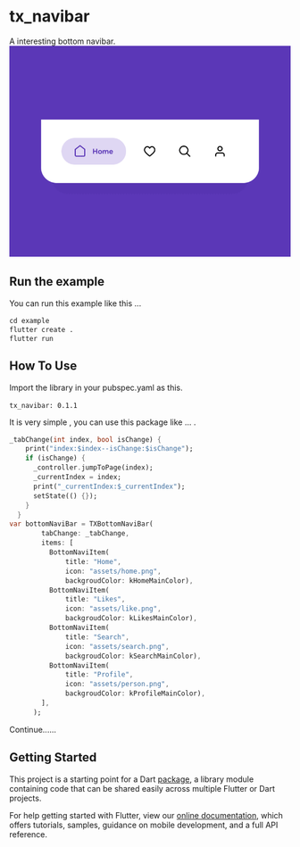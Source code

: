 # tx_navibar

A interesting bottom navibar.
![example.gif](https://github.com/TaurusXi/TxNaviBar/blob/master/example.gif)


## Run the example

You can run this example like this ...

```dash
cd example
flutter create .
flutter run
```


## How To Use

Import the library in your pubspec.yaml as this.

``` tx_navibar: 0.1.1 ```

It is very simple , you can use this package like ... . 

```dart
_tabChange(int index, bool isChange) {
    print("index:$index--isChange:$isChange");
    if (isChange) {
      _controller.jumpToPage(index);
      _currentIndex = index;
      print("_currentIndex:$_currentIndex");
      setState(() {});
    }
  }
var bottomNaviBar = TXBottomNaviBar(
        tabChange: _tabChange,
        items: [
          BottomNaviItem(
              title: "Home",
              icon: "assets/home.png",
              backgroudColor: kHomeMainColor),
          BottomNaviItem(
              title: "Likes",
              icon: "assets/like.png",
              backgroudColor: kLikesMainColor),
          BottomNaviItem(
              title: "Search",
              icon: "assets/search.png",
              backgroudColor: kSearchMainColor),
          BottomNaviItem(
              title: "Profile",
              icon: "assets/person.png",
              backgroudColor: kProfileMainColor),
        ],
      );
```

Continue......

## Getting Started

This project is a starting point for a Dart
[package](https://flutter.io/developing-packages/),
a library module containing code that can be shared easily across
multiple Flutter or Dart projects.

For help getting started with Flutter, view our 
[online documentation](https://flutter.io/docs), which offers tutorials, 
samples, guidance on mobile development, and a full API reference.
